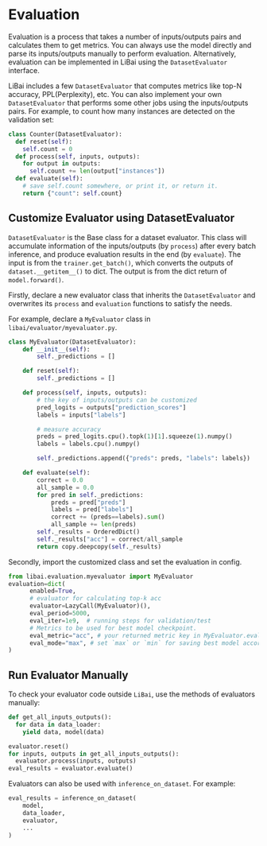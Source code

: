# Evaluation
Evaluation is a process that takes a number of inputs/outputs pairs and calculates them to get metrics. You can always use the model directly and parse its inputs/outputs manually to perform evaluation. Alternatively, evaluation can be implemented in LiBai using the `DatasetEvaluator` interface.

LiBai includes a few `DatasetEvaluator` that computes metrics like top-N accuracy, PPL(Perplexity), etc. You can also implement your own `DatasetEvaluator` that performs some other jobs using the inputs/outputs pairs. For example, to count how many instances are detected on the validation set:
``` Python
class Counter(DatasetEvaluator):
  def reset(self):
    self.count = 0
  def process(self, inputs, outputs):
    for output in outputs:
      self.count += len(output["instances"])
  def evaluate(self):
    # save self.count somewhere, or print it, or return it.
    return {"count": self.count}
```

## Customize Evaluator using DatasetEvaluator
`DatasetEvaluator` is the Base class for a dataset evaluator. This class will accumulate information of the inputs/outputs (by `process`) after every batch inference, and produce evaluation results in the end (by `evaluate`). The input is from the `trainer.get_batch()`, which converts the outputs of `dataset.__getitem__()` to dict. The output is from the dict return of `model.forward()`.

Firstly, declare a new evaluator class that inherits the `DatasetEvaluator` and overwrites its `process` and `evaluation` functions to satisfy the needs.

For example, declare a `MyEvaluator` class in `libai/evaluator/myevaluator.py`.
``` Python
class MyEvaluator(DatasetEvaluator):
    def __init__(self):
        self._predictions = []

    def reset(self):
        self._predictions = []

    def process(self, inputs, outputs):
        # the key of inputs/outputs can be customized
        pred_logits = outputs["prediction_scores"]
        labels = inputs["labels"]

        # measure accuracy
        preds = pred_logits.cpu().topk(1)[1].squeeze(1).numpy()
        labels = labels.cpu().numpy()

        self._predictions.append({"preds": preds, "labels": labels})

    def evaluate(self):
        correct = 0.0
        all_sample = 0.0
        for pred in self._predictions:
            preds = pred["preds"]
            labels = pred["labels"]
            correct += (preds==labels).sum()
            all_sample += len(preds)
        self._results = OrderedDict()
        self._results["acc"] = correct/all_sample
        return copy.deepcopy(self._results)
```

Secondly, import the customized class and set the evaluation in config.
``` Python
from libai.evaluation.myevaluator import MyEvaluator
evaluation=dict(
      enabled=True,
      # evaluator for calculating top-k acc
      evaluator=LazyCall(MyEvaluator)(),
      eval_period=5000,
      eval_iter=1e9,  # running steps for validation/test
      # Metrics to be used for best model checkpoint.
      eval_metric="acc", # your returned metric key in MyEvaluator.evaluate()
      eval_mode="max", # set `max` or `min` for saving best model according to your metric
)
```

## Run Evaluator Manually
To check your evaluator code outside `LiBai`, use the methods of evaluators manually:
``` Python
def get_all_inputs_outputs():
  for data in data_loader:
    yield data, model(data)

evaluator.reset()
for inputs, outputs in get_all_inputs_outputs():
  evaluator.process(inputs, outputs)
eval_results = evaluator.evaluate()
```

Evaluators can also be used with `inference_on_dataset`. For example:
``` Python
eval_results = inference_on_dataset(
    model,
    data_loader,
    evaluator,
    ...
)
```